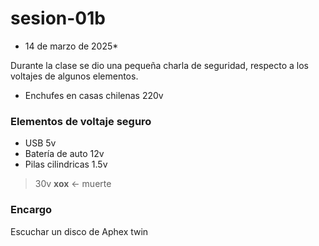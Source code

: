 # sesion-01b
* 14 de marzo de 2025*

Durante la clase se dio una pequeña charla de seguridad, respecto a los voltajes de algunos elementos.

* Enchufes en casas chilenas 220v

### Elementos de voltaje seguro 

* USB 5v 
* Batería de auto 12v 
* Pilas cilindricas 1.5v

> 30v **xox** <- muerte

### Encargo 

Escuchar un disco de Aphex twin

